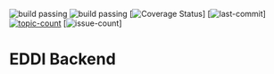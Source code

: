 ![build passing](https://badgen.net/badge/version/3.15.0/blue)
![build passing](https://badgen.net/badge/coverage/78.11%25/green)
[![Coverage Status][coveralls-src]]
[![last-commit][commit]]
[![topic-count][topic]][npm-href]
[![issue-count][issue]]

[coveralls-src]: https://badgen.net/github/checks/testHTI/htiTest/develop/

[commit]: https://badgen.net/github/last-commit/testHTI/htiTest/develop/

[topic]: https://badgen.net/github/branches/testHTI/htiTest/



[npm-href]: https://github.com/testHTI/htiTest/branches/
[issue]: https://badgen.net/github/open-issues/testHTI/htiTest/
# EDDI Backend
